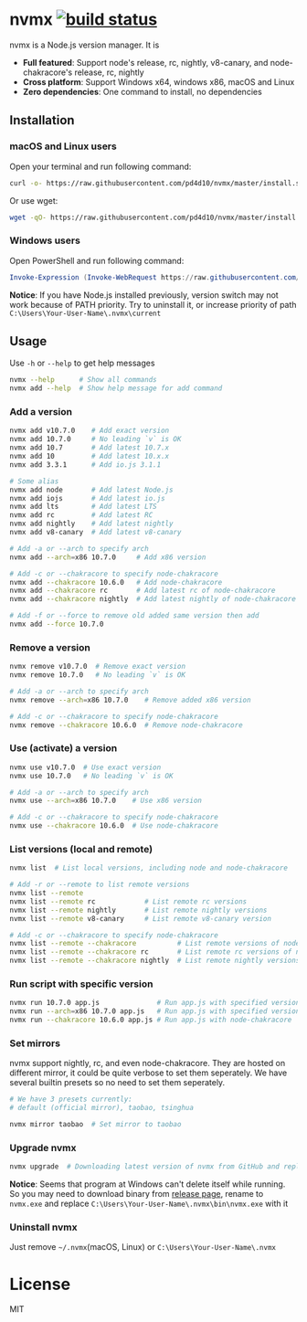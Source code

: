 # nvmx [![build status](https://img.shields.io/travis/pd4d10/nvmx.svg)](https://travis-ci.org/pd4d10/nvmx)

nvmx is a Node.js version manager. It is

- **Full featured**: Support node's release, rc, nightly, v8-canary, and node-chakracore's release, rc, nightly
- **Cross platform**: Support Windows x64, windows x86, macOS and Linux
- **Zero dependencies**: One command to install, no dependencies

## Installation

### macOS and Linux users

Open your terminal and run following command:

```sh
curl -o- https://raw.githubusercontent.com/pd4d10/nvmx/master/install.sh | bash
```

Or use wget:

```sh
wget -qO- https://raw.githubusercontent.com/pd4d10/nvmx/master/install.sh | bash
```

### Windows users

Open PowerShell and run following command:

```powershell
Invoke-Expression (Invoke-WebRequest https://raw.githubusercontent.com/pd4d10/nvmx/master/install.ps1)
```

**Notice**: If you have Node.js installed previously, version switch may not work because of PATH priority. Try to uninstall it, or increase priority of path `C:\Users\Your-User-Name\.nvmx\current`

## Usage

Use `-h` or `--help` to get help messages

```sh
nvmx --help      # Show all commands
nvmx add --help  # Show help message for add command
```

### Add a version

```sh
nvmx add v10.7.0    # Add exact version
nvmx add 10.7.0     # No leading `v` is OK
nvmx add 10.7       # Add latest 10.7.x
nvmx add 10         # Add latest 10.x.x
nvmx add 3.3.1      # Add io.js 3.1.1

# Some alias
nvmx add node       # Add latest Node.js
nvmx add iojs       # Add latest io.js
nvmx add lts        # Add latest LTS
nvmx add rc         # Add latest RC
nvmx add nightly    # Add latest nightly
nvmx add v8-canary  # Add latest v8-canary

# Add -a or --arch to specify arch
nvmx add --arch=x86 10.7.0     # Add x86 version

# Add -c or --chakracore to specify node-chakracore
nvmx add --chakracore 10.6.0   # Add node-chakracore
nvmx add --chakracore rc       # Add latest rc of node-chakracore
nvmx add --chakracore nightly  # Add latest nightly of node-chakracore

# Add -f or --force to remove old added same version then add
nvmx add --force 10.7.0
```

### Remove a version

```sh
nvmx remove v10.7.0  # Remove exact version
nvmx remove 10.7.0   # No leading `v` is OK

# Add -a or --arch to specify arch
nvmx remove --arch=x86 10.7.0    # Remove added x86 version

# Add -c or --chakracore to specify node-chakracore
nvmx remove --chakracore 10.6.0  # Remove node-chakracore
```

### Use (activate) a version

```sh
nvmx use v10.7.0  # Use exact version
nvmx use 10.7.0   # No leading `v` is OK

# Add -a or --arch to specify arch
nvmx use --arch=x86 10.7.0    # Use x86 version

# Add -c or --chakracore to specify node-chakracore
nvmx use --chakracore 10.6.0  # Use node-chakracore
```

### List versions (local and remote)

```sh
nvmx list  # List local versions, including node and node-chakracore

# Add -r or --remote to list remote versions
nvmx list --remote
nvmx list --remote rc            # List remote rc versions
nvmx list --remote nightly       # List remote nightly versions
nvmx list --remote v8-canary     # List remote v8-canary version

# Add -c or --chakracore to specify node-chakracore
nvmx list --remote --chakracore          # List remote versions of node-chakracore
nvmx list --remote --chakracore rc       # List remote rc versions of node-chakracore
nvmx list --remote --chakracore nightly  # List remote nightly versions of node-chakracore
```

### Run script with specific version

```sh
nvmx run 10.7.0 app.js              # Run app.js with specified version
nvmx run --arch=x86 10.7.0 app.js   # Run app.js with specified version and arch
nvmx run --chakracore 10.6.0 app.js # Run app.js with node-chakracore
```

### Set mirrors

nvmx support nightly, rc, and even node-chakracore. They are hosted on different mirror, it could be quite verbose to set them seperately. We have several builtin presets so no need to set them seperately.

```sh
# We have 3 presets currently:
# default (official mirror), taobao, tsinghua

nvmx mirror taobao  # Set mirror to taobao
```

### Upgrade nvmx

```sh
nvmx upgrade  # Downloading latest version of nvmx from GitHub and replace the old version
```

**Notice**: Seems that program at Windows can't delete itself while running. So you may need to download binary from [release page](https://github.com/pd4d10/nvmx/releases), rename to `nvmx.exe` and replace `C:\Users\Your-User-Name\.nvmx\bin\nvmx.exe` with it

### Uninstall nvmx

Just remove `~/.nvmx`(macOS, Linux) or `C:\Users\Your-User-Name\.nvmx`

# License

MIT
